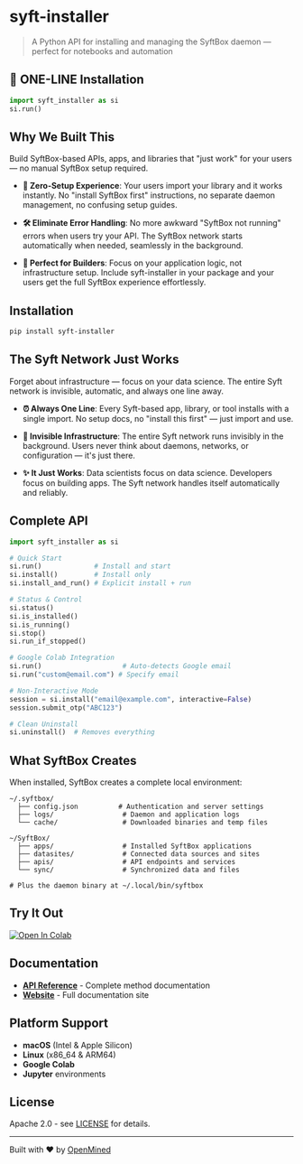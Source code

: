 # syft-installer

> A Python API for installing and managing the SyftBox daemon — perfect for notebooks and automation

## 🚀 ONE-LINE Installation

```python
import syft_installer as si
si.run()
```

## Why We Built This

Build SyftBox-based APIs, apps, and libraries that "just work" for your users — no manual SyftBox setup required.

- **🔄 Zero-Setup Experience**: Your users import your library and it works instantly. No "install SyftBox first" instructions, no separate daemon management, no confusing setup guides.

- **🛠️ Eliminate Error Handling**: No more awkward "SyftBox not running" errors when users try your API. The SyftBox network starts automatically when needed, seamlessly in the background.

- **📓 Perfect for Builders**: Focus on your application logic, not infrastructure setup. Include syft-installer in your package and your users get the full SyftBox experience effortlessly.

## Installation

```bash
pip install syft-installer
```

## The Syft Network Just Works

Forget about infrastructure — focus on your data science. The entire Syft network is invisible, automatic, and always one line away.

- **⏰ Always One Line**: Every Syft-based app, library, or tool installs with a single import. No setup docs, no "install this first" — just import and use.

- **💫 Invisible Infrastructure**: The entire Syft network runs invisibly in the background. Users never think about daemons, networks, or configuration — it's just there.

- **✨ It Just Works**: Data scientists focus on data science. Developers focus on building apps. The Syft network handles itself automatically and reliably.

## Complete API

```python
import syft_installer as si

# Quick Start
si.run()             # Install and start
si.install()         # Install only
si.install_and_run() # Explicit install + run

# Status & Control
si.status()
si.is_installed()
si.is_running()
si.stop()
si.run_if_stopped()

# Google Colab Integration
si.run()                    # Auto-detects Google email
si.run("custom@email.com") # Specify email

# Non-Interactive Mode
session = si.install("email@example.com", interactive=False)
session.submit_otp("ABC123")

# Clean Uninstall
si.uninstall()  # Removes everything
```

## What SyftBox Creates

When installed, SyftBox creates a complete local environment:

```
~/.syftbox/
  ├── config.json          # Authentication and server settings
  ├── logs/                 # Daemon and application logs
  └── cache/                # Downloaded binaries and temp files

~/SyftBox/
  ├── apps/                 # Installed SyftBox applications
  ├── datasites/            # Connected data sources and sites
  ├── apis/                 # API endpoints and services  
  └── sync/                 # Synchronized data and files

# Plus the daemon binary at ~/.local/bin/syftbox
```

## Try It Out

[![Open In Colab](https://colab.research.google.com/assets/colab-badge.svg)](https://colab.research.google.com/github/OpenMined/syft-installer/blob/main/examples/quickstart.ipynb)

## Documentation

- **[API Reference](https://openmined.github.io/syft-installer/api/)** - Complete method documentation
- **[Website](https://openmined.github.io/syft-installer/)** - Full documentation site

## Platform Support

- **macOS** (Intel & Apple Silicon)
- **Linux** (x86_64 & ARM64)  
- **Google Colab**
- **Jupyter** environments

## License

Apache 2.0 - see [LICENSE](LICENSE) for details.

---

Built with ❤️ by [OpenMined](https://openmined.org)